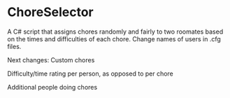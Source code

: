 # ChoreSelector
A C# script that assigns chores randomly and fairly to two roomates based on the times and difficulties of each chore.
Change names of users in .cfg files.

Next changes:
Custom chores

Difficulty/time rating per person, as opposed to per chore

Additional people doing chores
